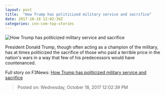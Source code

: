 ```yaml
---
layout: post
title:  "How Trump has politicized military service and sacrifice"
date: 2017-10-18 12:02:39Z
categories: cnn-com-top-stories
---
```


![How Trump has politicized military service and sacrifice](http://cdn.cnn.com/cnnnext/dam/assets/170915174518-trump-marks-pow-day-super-tease.jpg)

President Donald Trump, though often acting as a champion of the military, has at times politicized the sacrifice of those who paid a terrible price in the nation's wars in a way that few of his predecessors would have countenanced.


Full story on F3News: [How Trump has politicized military service and sacrifice](http://www.f3nws.com/n/yUUNsF)

> Posted on: Wednesday, October 18, 2017 12:02:39 PM
